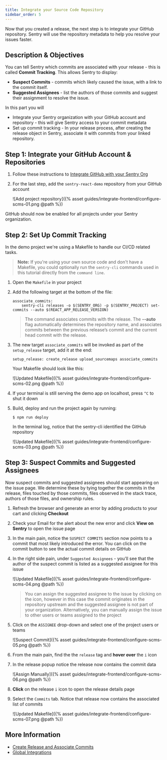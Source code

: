 ```yaml
---
title: Integrate your Source Code Repository
sidebar_order: 5
---
```


Now that you created a release, the next step is to integrate your GitHub repository. Sentry will use the repository metadata to help you resolve your issues faster. 


## Description & Objectives
You can tell Sentry which commits are associated with your release - this is called **Commit Tracking**. 
This allows Sentry to display:
- **Suspect Commits** - commits which likely caused the issue, with a link to the commit itself.
- **Suggested Assignees** - list the authors of those commits and suggest their assignment to resolve the issue.

In this part you will
- Integrate your Sentry organization with your GitHub account and repository - this will give Sentry access to your commit metadata
- Set up commit tracking - In your release process, after creating the release object in Sentry, associate it with commits from your linked repository.



## Step 1: Integrate your GitHub Account & Repositories 


1. Follow these instructions to [Integrate GitHub with your Sentry Org](https://docs.sentry.io/workflow/integrations/global-integrations/#github)

2. For the last step, add the `sentry-react-demo` repository from your GitHub account

    ![Add project repository]({% asset guides/integrate-frontend/configure-scms-01.png @path %})

GitHub should now be enabled for all projects under your Sentry organization.


## Step 2: Set Up Commit Tracking

In the demo project we're using a Makefile to handle our CI/CD related tasks. 
> **Note:** If you're using your own source code and don't have a Makefile, you could optionally run the `sentry-cli` commands used in this tutorial directly from the `command line`.

1. Open the `Makefile` in your project 

2. Add the following target at the bottom of the file:

    ```Shell
    associate_commits:
        sentry-cli releases -o $(SENTRY_ORG) -p $(SENTRY_PROJECT) set-commits --auto $(REACT_APP_RELEASE_VERSION)
    ```
    > The command associates commits with the release. The **--auto** flag automatically determines the repository name, and associates commits between the previous release’s commit and the current head commit with the release.

3. The new target `associate_commits` will be invoked as part of the `setup_release` target, add it at the end:

    ``` Shell
    setup_release: create_release upload_sourcemaps associate_commits
    ```

    Your Makefile should look like this:

    ![Updated Makefile]({% asset guides/integrate-frontend/configure-scms-02.png @path %})

4. If your terminal is still serving the demo app on localhost, press `^C` to shut it down

5.  Build, deploy and run the project again by running:
     ```
    $ npm run deploy
    ```
    In the terminal log, notice that the sentry-cli identified the GitHub repository 

    ![Updated Makefile]({% asset guides/integrate-frontend/configure-scms-03.png @path %})


## Step 3: Suspect Commits and Suggested Assignees

Now suspect commits and suggested assignees should start appearing on the issue page. We determine these by tying together the commits in the release, files touched by those commits, files observed in the stack trace, authors of those files, and ownership rules.

1. Refresh the browser and generate an error by adding products to your cart and clicking **Checkout**

2. Check your Email for the alert about the new error and click **View on Sentry** to open the issue page

3. In the main pain, notice the `SUSPECT COMMITS` section now points to a commit that most likely introduced the error. You can click on the commit button to see the actual commit details on GitHub

4. In the right side pain, under `Suggested Assignees` - you'll see that the author of the suspect commit is listed as a suggested assignee for this issue

    ![Updated Makefile]({% asset guides/integrate-frontend/configure-scms-04.png @path %})

    > You can assign the suggested assignee to the issue by clicking on the icon, however in this case the commit originates in the repository upstream and the suggested assignee is not part of your organization.
    > Alternatively, you can manually assign the issue to other users or teams assigned to the project

5. Click on the `ASSIGNEE` drop-down and select one of the project users or teams

    ![Suspect Commit]({% asset guides/integrate-frontend/configure-scms-05.png @path %})


6. From the main pain, find the the `release` tag and **hover over** the `i` icon

7. In the release popup notice the release now contains the commit data

    ![Assign Manually]({% asset guides/integrate-frontend/configure-scms-06.png @path %})

8. **Click** on the release `i` icon to open the release details page

9. Select the `Commits` tab. Notice that release now contains the associated list of commits

    ![Updated Makefile]({% asset guides/integrate-frontend/configure-scms-07.png @path %})



## More Information 
- [Create Release and Associate Commits](https://docs.sentry.io/workflow/releases/?platform=javascript#create-release)
- [Global Integrations](https://docs.sentry.io/workflow/integrations/global-integrations/)
